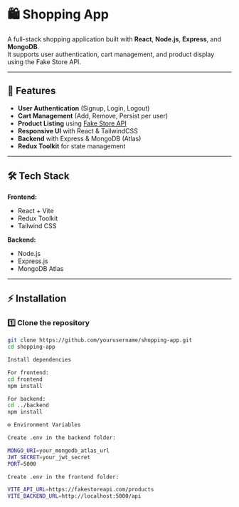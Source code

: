 # 🛍️ Shopping App

A full-stack shopping application built with **React**, **Node.js**, **Express**, and **MongoDB**.  
It supports user authentication, cart management, and product display using the Fake Store API.

---

## 🚀 Features
- **User Authentication** (Signup, Login, Logout)
- **Cart Management** (Add, Remove, Persist per user)
- **Product Listing** using [Fake Store API](https://fakestoreapi.com/)
- **Responsive UI** with React & TailwindCSS
- **Backend** with Express & MongoDB (Atlas)
- **Redux Toolkit** for state management

---

## 🛠️ Tech Stack
**Frontend:**
- React + Vite
- Redux Toolkit
- Tailwind CSS

**Backend:**
- Node.js
- Express.js
- MongoDB Atlas

---

## ⚡ Installation

### 1️⃣ Clone the repository
```bash
git clone https://github.com/yourusername/shopping-app.git
cd shopping-app

Install dependencies

For frontend:
cd frontend
npm install

For backend:
cd ../backend
npm install

⚙️ Environment Variables

Create .env in the backend folder:

MONGO_URI=your_mongodb_atlas_url
JWT_SECRET=your_jwt_secret
PORT=5000

Create .env in the frontend folder:

VITE_API_URL=https://fakestoreapi.com/products
VITE_BACKEND_URL=http://localhost:5000/api

